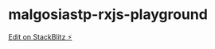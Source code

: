 # malgosiastp-rxjs-playground

[Edit on StackBlitz ⚡️](https://stackblitz.com/edit/malgosiastp-rxjs-playground)